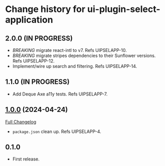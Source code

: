 # Change history for ui-plugin-select-application

## 2.0.0 (IN PROGRESS)

* *BREAKING* migrate react-intl to v7. Refs UIPSELAPP-10.
* *BREAKING* migrate stripes dependencies to their Sunflower versions. Refs UIPSELAPP-12.
* Implement/wire up search and filtering. Refs UIPSELAPP-14.

## 1.1.0 (IN PROGRESS)

* Add Deque Axe a11y tests. Refs UIPSELAPP-7. 

## [1.0.0](https://github.com/folio-org/ui-plugin-select-application/tree/v1.0.0) (2024-04-24)
[Full Changelog](https://github.com/folio-org/stripes-core/compare/v1.0.0...v0.1.0)

* `package.json` clean up. Refs UIPSELAPP-4.

## 0.1.0

* First release.
